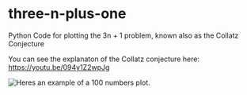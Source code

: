 # three-n-plus-one
Python Code for plotting the 3n + 1 problem, known also as the Collatz Conjecture

You can see the explanaton of the Collatz conjecture here: https://youtu.be/094y1Z2wpJg

![Heres an example of a 100 numbers plot.](Graph_1)
